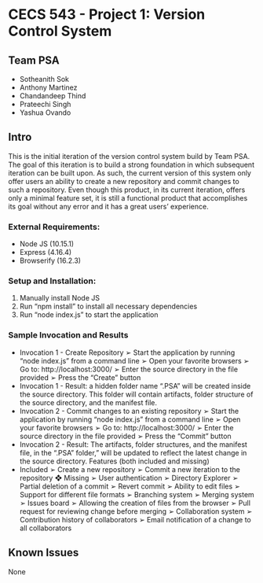 # CECS 543 - Project 1: Version Control System

## Team PSA
- Sotheanith Sok
- Anthony Martinez
- Chandandeep Thind 
- Prateechi Singh
- Yashua Ovando

## Intro
This is the initial iteration of the version control system build by Team PSA. The goal of this iteration is to build a strong foundation in which subsequent iteration can be built upon. As such, the current version of this system only offer users an ability to create a new repository and commit changes to such a repository. Even though this product, in its current iteration, offers only a minimal feature set, it is still a functional product that accomplishes its goal without any error and it has a great users’ experience.

### External Requirements:
- Node JS (10.15.1)
- Express (4.16.4) 
- Browserify (16.2.3)

### Setup and Installation:
1. Manually install Node JS
2. Run “npm install” to install all necessary dependencies
3. Run “node index.js” to start the application

### Sample Invocation and Results
- Invocation 1 - Create Repository
➢ Start the application by running “node index.js” from a command line ➢ Open your favorite browsers
➢ Go to: ​http://localhost:3000/
➢ Enter the source directory in the file provided
➢ Press the “Create” button
- Invocation 1 - Result: a hidden folder name “.PSA” will be created inside the source directory. This folder will contain artifacts, folder structure of the source directory, and the manifest file.
- Invocation 2 - Commit changes to an existing repository
➢ Start the application by running “node index.js” from a command line ➢ Open your favorite browsers
➢ Go to: ​http://localhost:3000/
➢ Enter the source directory in the file provided
➢ Press the “Commit” button
- Invocation 2 - Result: The artifacts, folder structures, and the manifest file, in the “.PSA” folder,” will be updated to reflect the latest change in the source directory.
Features (both included and missing)
- Included
➢ Create a new repository
➢ Commit a new iteration to the repository ❖ Missing
➢ User authentication ➢ Directory Explorer
➢ Partial deletion of a commit
➢ Revert commit
➢ Ability to edit files
➢ Support for different file formats ➢ Branching system
➢ Merging system
➢ Issues board
➢ Allowing the creation of files from the browser
➢ Pull request for reviewing change before merging ➢ Collaboration system
➢ Contribution history of collaborators
➢ Email notification of a change to all collaborators

## Known Issues
None
